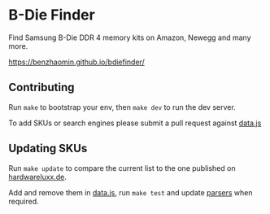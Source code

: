 # B-Die Finder

Find Samsung B-Die DDR 4 memory kits on Amazon, Newegg and many more.

https://benzhaomin.github.io/bdiefinder/

## Contributing

Run `make` to bootstrap your env, then `make dev` to run the dev server.

To add SKUs or search engines please submit a pull request against [data.js](src/js/data.js)

## Updating SKUs

Run `make update` to compare the current list to the one published on [hardwareluxx.de](https://www.hardwareluxx.de/community/threads/die-ultimative-hardwareluxx-samsung-8gb-b-die-liste-alle-hersteller-31-08-20.1161530/).

Add and remove them in [data.js](src/js/data.js), run `make test` and update [parsers](src/js/parsers.js) when required.

